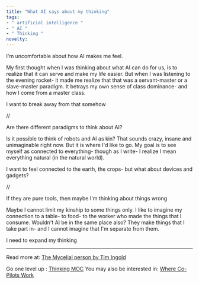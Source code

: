 ```yaml
---
title: "What AI says about my thinking"
tags:
- " artificial intelligence "
- " AI "
- " Thinking "
novelty:
---
```


I'm uncomfortable about how AI makes me feel.

My first thought when I was thinking about what AI can do for us, is to realize that it can serve and make my life easier. But when I was listening to the evening rocket- it made me realize that that was a servant-master or a slave-master paradigm. It betrays my own sense of class dominance- and how I come from a master class.

I want to break away from that somehow

//

Are there different paradigms to think about AI?

Is it possible to think of robots and AI as kin? That sounds crazy, insane and unimaginable right now. But it is where I'd like to go. My goal is to see myself as connected to everything- though as I write- I realize I mean everything natural (in the natural world). 

I want to feel connected to the earth, the crops- but what about devices and gadgets?

//

If they are pure tools, then maybe I'm thinking about things wrong

Maybe I cannot limit my kinship to some things only. I like to imagine my connection to a table- to food- to the worker who made the things that I consume. Wouldn't AI be in the same place also? They make things that I take part in- and I cannot imagine that I'm separate from them.

I need to expand my thinking

----

Read more at: [The Mycelial person by Tim Ingold](Notes/The%20Mycelial%20person%20by%20Tim%20Ingold.md)

Go one level up : [Thinking MOC](Maps/Thinking%20MOC.md)
You may also be interested in: [Where Co-Pilots Work](Notes/Where%20Co-Pilots%20Work.md)